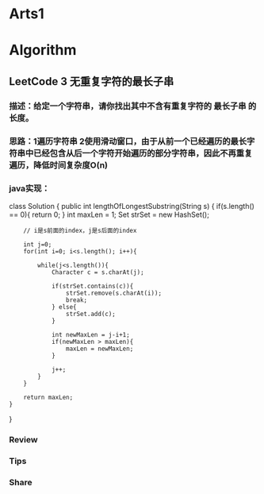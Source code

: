 Arts1
===

# Algorithm
## LeetCode 3 无重复字符的最长子串
### 描述：给定一个字符串，请你找出其中不含有重复字符的 最长子串 的长度。
### 思路：1遍历字符串 2使用滑动窗口，由于从前一个已经遍历的最长字符串中已经包含从后一个字符开始遍历的部分字符串，因此不再重复遍历，降低时间复杂度O(n)
### java实现：

class Solution {
    public int lengthOfLongestSubstring(String s) {
        if(s.length() == 0){
            return 0;
        }
        int maxLen = 1;
        Set<Character> strSet = new HashSet<Character>();

        // i是s前面的index，j是s后面的index

        int j=0;
        for(int i=0; i<s.length(); i++){

            while(j<s.length()){
                Character c = s.charAt(j);

                if(strSet.contains(c)){
                    strSet.remove(s.charAt(i));
                    break;
                } else{
                    strSet.add(c);
                }

                int newMaxLen = j-i+1;
                if(newMaxLen > maxLen){
                    maxLen = newMaxLen;
                }
               
                j++;
            }
        }

        return maxLen;
    }
}

### Review


### Tips


### Share
